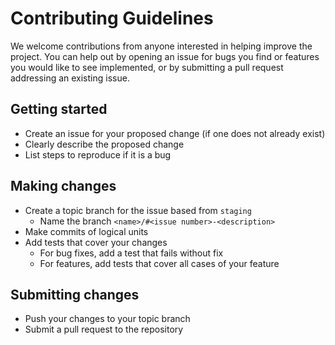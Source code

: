 # Contributing Guidelines

We welcome contributions from anyone interested in helping improve the project. You can help out by opening an issue for bugs you find or features you would like to see implemented, or by submitting a pull request addressing an existing issue.

## Getting started

- Create an issue for your proposed change (if one does not already exist)
- Clearly describe the proposed change
- List steps to reproduce if it is a bug

## Making changes

- Create a topic branch for the issue based from `staging`
  - Name the branch `<name>/#<issue number>-<description>`
- Make commits of logical units
- Add tests that cover your changes
  - For bug fixes, add a test that fails without fix
  - For features, add tests that cover all cases of your feature

## Submitting changes

- Push your changes to your topic branch
- Submit a pull request to the repository
